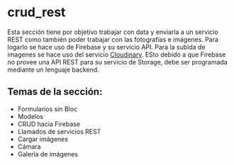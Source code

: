 # crud_rest

Esta sección tiene por objetivo trabajar con data y enviarla a un servicio REST como también poder trabajar con las fotografías e imágenes.
Para logarlo se hace uso de Firebase y su servicio API. 
Para la subida de imagenes se hace uso del servicio [Cloudinary](https://cloudinary.com/). 
ESto debido a que Firebase no provee una API REST para su servicio de Storage, debe ser programada mediante un lenguaje backend.

## Temas de la sección:

- Formularios sin Bloc
- Modelos
- CRUD hacia Firebase
- Llamados de servicios REST
- Cargar imágenes
- Cámara
- Galería de imágenes